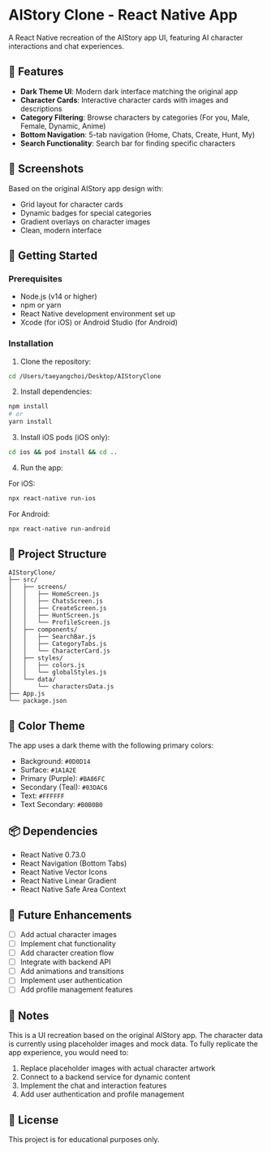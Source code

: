 # AIStory Clone - React Native App

A React Native recreation of the AIStory app UI, featuring AI character interactions and chat experiences.

## 🎨 Features

- **Dark Theme UI**: Modern dark interface matching the original app
- **Character Cards**: Interactive character cards with images and descriptions  
- **Category Filtering**: Browse characters by categories (For you, Male, Female, Dynamic, Anime)
- **Bottom Navigation**: 5-tab navigation (Home, Chats, Create, Hunt, My)
- **Search Functionality**: Search bar for finding specific characters

## 📱 Screenshots

Based on the original AIStory app design with:
- Grid layout for character cards
- Dynamic badges for special categories
- Gradient overlays on character images
- Clean, modern interface

## 🚀 Getting Started

### Prerequisites
- Node.js (v14 or higher)
- npm or yarn
- React Native development environment set up
- Xcode (for iOS) or Android Studio (for Android)

### Installation

1. Clone the repository:
```bash
cd /Users/taeyangchoi/Desktop/AIStoryClone
```

2. Install dependencies:
```bash
npm install
# or
yarn install
```

3. Install iOS pods (iOS only):
```bash
cd ios && pod install && cd ..
```

4. Run the app:

For iOS:
```bash
npx react-native run-ios
```

For Android:
```bash
npx react-native run-android
```

## 📁 Project Structure

```
AIStoryClone/
├── src/
│   ├── screens/
│   │   ├── HomeScreen.js
│   │   ├── ChatsScreen.js
│   │   ├── CreateScreen.js
│   │   ├── HuntScreen.js
│   │   └── ProfileScreen.js
│   ├── components/
│   │   ├── SearchBar.js
│   │   ├── CategoryTabs.js
│   │   └── CharacterCard.js
│   ├── styles/
│   │   ├── colors.js
│   │   └── globalStyles.js
│   └── data/
│       └── charactersData.js
├── App.js
└── package.json
```

## 🎨 Color Theme

The app uses a dark theme with the following primary colors:
- Background: `#0D0D14`
- Surface: `#1A1A2E`
- Primary (Purple): `#BA86FC`
- Secondary (Teal): `#03DAC6`
- Text: `#FFFFFF`
- Text Secondary: `#B0B0B0`

## 📦 Dependencies

- React Native 0.73.0
- React Navigation (Bottom Tabs)
- React Native Vector Icons
- React Native Linear Gradient
- React Native Safe Area Context

## 🔄 Future Enhancements

- [ ] Add actual character images
- [ ] Implement chat functionality
- [ ] Add character creation flow
- [ ] Integrate with backend API
- [ ] Add animations and transitions
- [ ] Implement user authentication
- [ ] Add profile management features

## 📝 Notes

This is a UI recreation based on the original AIStory app. The character data is currently using placeholder images and mock data. To fully replicate the app experience, you would need to:

1. Replace placeholder images with actual character artwork
2. Connect to a backend service for dynamic content
3. Implement the chat and interaction features
4. Add user authentication and profile management

## 📄 License

This project is for educational purposes only.